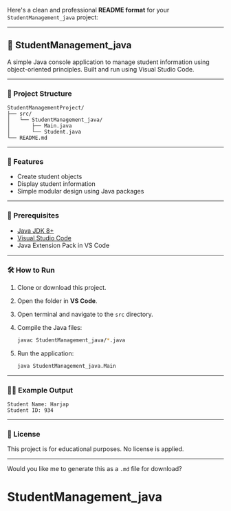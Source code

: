 Here's a clean and professional **README format** for your `StudentManagement_java` project:

---

## 📘 StudentManagement\_java

A simple Java console application to manage student information using object-oriented principles. Built and run using Visual Studio Code.

---

### 📂 Project Structure

```
StudentManagementProject/
├── src/
│   └── StudentManagement_java/
│       ├── Main.java
│       └── Student.java
└── README.md
```

---

### 🚀 Features

* Create student objects
* Display student information
* Simple modular design using Java packages

---

### 🔧 Prerequisites

* [Java JDK 8+](https://www.oracle.com/java/technologies/javase-downloads.html)
* [Visual Studio Code](https://code.visualstudio.com/)
* Java Extension Pack in VS Code

---

### 🛠️ How to Run

1. Clone or download this project.
2. Open the folder in **VS Code**.
3. Open terminal and navigate to the `src` directory.
4. Compile the Java files:

   ```bash
   javac StudentManagement_java/*.java
   ```
5. Run the application:

   ```bash
   java StudentManagement_java.Main
   ```

---

### 🧑‍💻 Example Output

```
Student Name: Harjap
Student ID: 934
```

---

### 📄 License

This project is for educational purposes. No license is applied.

---

Would you like me to generate this as a `.md` file for download?
# StudentManagement_java
